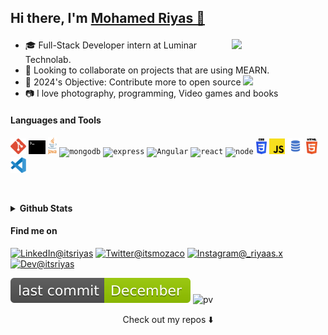 

 <!--![Chrome Dino](https://mir-s3-cdn-cf.behance.net/project_modules/max_1200/4ff07986208593.5d9a654e92f36.gif) -->

<h2 align="left">Hi there, I'm <a href="https://www.linkedin.com/in/itsriyas-exe" target="_blank" rel="noopener noreferrer">Mohamed Riyas 👋 
 
 
<a href="https://github.com/itsriyas-exe"><img align='right' src='https://c.tenor.com/GfSX-u7VGM4AAAAC/coding.gif' width='150"'></a></h2>

- 🎓 Full-Stack Developer intern at Luminar Technolab.
- 👯 Looking to collaborate on projects that are using MEARN.
- 🌟 2024's Objective: Contribute more to open source <img src="https://media.giphy.com/media/WUlplcMpOCEmTGBtBW/giphy.gif" width="30">
- 📷 I love photography, programming, Video games and books 


#### Languages and Tools 
<p>
  <code><img height="25" src="/svg/git-icon.svg" alt="git"></code>
  <code><img height="22" src="/svg/terminal-1.svg" alt="terminal"></code>
  <code><img height="27" src="/svg/java-4.svg" alt="java"></code>
 <code><img height="27" src="https://www.vectorlogo.zone/logos/mongodb/mongodb-icon.svg" alt="mongodb"></code>
 <code><img height="27" src="https://www.vectorlogo.zone/logos/expressjs/expressjs-icon.svg" alt="express"></code>
 <code><img height="25" src="https://www.vectorlogo.zone/logos/angular/angular-icon.svg" alt="Angular"></code>
 <code><img height="25" src="https://www.vectorlogo.zone/logos/reactjs/reactjs-icon.svg" alt="react"></code>
 <code><img height="25" src="https://www.vectorlogo.zone/logos/nodejs/nodejs-icon.svg" alt="node"></code>
  <code><img height="25" src="/svg/css-3.svg" alt="CSS"></code>
  <code><img height="25" src="/svg/javascript.svg" alt="JavaScript"></code>
  <code><img height="26" src="/svg/sql.png" alt="SQL"></code>
  <code><img height="25" src="/svg/html-5.svg" alt="HTML"></code>
  <code><img height="25" src="/svg/visual-studio-code-1.svg" alt="Visual Code Studio"></code>
</p>

<br />

<p>
    <details>
     <summary><strong>Github Stats</strong></summary>
     
[![Mohamed Riyas's github stats](https://github-readme-stats.vercel.app/api?username=itsriyas-exe&count_private=true&show_icons=true&theme=blue-green&hide_rank=false&hide=stars&include_all_commits=true)](https://github.com/itsriyas-exe?tab=repositories)&nbsp;&nbsp;[![Top Langs](https://github-readme-stats.vercel.app/api/top-langs/?username=itsriyas-exe&layout=compact&langs_count=6&theme=blue-green)](https://github.com/itsriyas-exe)
    </details>
</p>




#### Find me on  


<a href="https://www.linkedin.com/in/itsriyas"><img src="https://img.shields.io/badge/-LinkedIn-blue?style=flat-square&logo=Linkedin&logoColor=white" alt="LinkedIn@itsriyas"></a>
<a href="https://twitter.com/itsmozaco"><img src="https://img.shields.io/badge/Twitter--_.svg?style=social&logo=twitter" alt="Twitter@itsmozaco"></a>
<a href="https://instagram.com/_riyaas.x"><img src="https://img.shields.io/badge/Instagram--_.svg?style=social&logo=instagram" alt="Instagram@_riyaas.x"></a>
<a href="https://dev.to/itsriyas"><img src="https://img.shields.io/badge/dev.to--_.svg?style=social&logo=dev.to" alt="Dev@itsriyas"></a>


</p>


![GitHub last commit](/svg/last%20commit.svg)
![pv](https://pageview.vercel.app/?github_user=itsriyas-exe)



<p align="center">
Check out my repos ⬇️  
</p>
